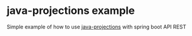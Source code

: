 # java-projections example
Simple example of how to use [java-projections](https://github.com/CristianRoot/java-projections)
with spring boot API REST

